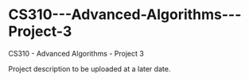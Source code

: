 # CS310---Advanced-Algorithms---Project-3
CS310 - Advanced Algorithms - Project 3

Project description to be uploaded at a later date.
